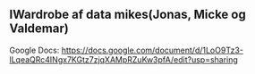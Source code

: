 ## IWardrobe af data mikes(Jonas, Micke og Valdemar)

Google Docs: https://docs.google.com/document/d/1LoO9Tz3-lLqeaQRc4INgx7KGtz7zjqXAMpRZuKw3pfA/edit?usp=sharing
